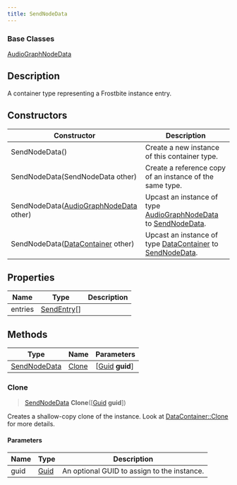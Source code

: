 ```yaml
---
title: SendNodeData
---
```

### Base Classes

[AudioGraphNodeData](/vext/ref/fb/audiographnodedata/)

## Description

A container type representing a Frostbite instance entry.

## Constructors

| Constructor                                                             | Description                                                                                                     |
| ----------------------------------------------------------------------- | --------------------------------------------------------------------------------------------------------------- |
| SendNodeData()                                                          | Create a new instance of this container type.                                                                   |
| SendNodeData(SendNodeData other)                                        | Create a reference copy of an instance of the same type.                                                        |
| SendNodeData([AudioGraphNodeData](/vext/ref/fb/audiographnodedata/) other)            | Upcast an instance of type [AudioGraphNodeData](/vext/ref/fb/audiographnodedata/) to [SendNodeData](/vext/ref/fb/sendnodedata/).            |
| SendNodeData([DataContainer](/vext/ref/shared/class/datacontainer) other) | Upcast an instance of type [DataContainer](/vext/ref/shared/class/datacontainer) to [SendNodeData](/vext/ref/fb/sendnodedata/). |

## Properties

| Name    | Type                       | Description |
| ------- | -------------------------- | ----------- |
| entries | [SendEntry](/vext/ref/fb/sendentry/)\[\] |             |

## Methods

| Type                         | Name            | Parameters                                     |
| ---------------------------- | --------------- | ---------------------------------------------- |
| [SendNodeData](/vext/ref/fb/sendnodedata/) | [Clone](#clone) | \[[Guid](/vext/ref/shared/class/guid) **guid**\] |

### Clone

> [SendNodeData](/vext/ref/fb/sendnodedata/) **Clone**(\[[Guid](/vext/ref/shared/class/guid) **guid**\])

Creates a shallow-copy clone of the instance. Look at [DataContainer::Clone](/vext/ref/shared/class/datacontainer#clone) for more details.

#### Parameters

| Name | Type         | Description                                 |
| ---- | ------------ | ------------------------------------------- |
| guid | [Guid](/vext/ref/shared/class/guid/) | An optional GUID to assign to the instance. |
